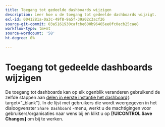 ```yaml
---
title: Toegang tot gedeelde dashboards wijzigen
description: Leer hoe u de toegang tot gedeelde dashboards wijzigt.
exl-id: 0041281a-0a3c-49f8-9a5f-39a02c3acf26
source-git-commit: 03a5161930cafcbe600b96465ee0fc0ecb25cae8
workflow-type: tm+mt
source-wordcount: '58'
ht-degree: 0%

---
```


# Toegang tot gedeelde dashboards wijzigen

De toegang tot dashboards kan op elk ogenblik veranderen gebruikend de zelfde stappen aan [delen in eerste instantie het dashboard](../../data-user/dashboards/share-dashboard-with-users.md){: target=&quot;_blank&quot;}. In de lijst met gebruikers die wordt weergegeven in het dialoogvenster `Share Dashboard` -menu, werkt u de machtigingen voor gebruikers/organisaties naar wens bij en klikt u op **[!UICONTROL Save Changes]** om bij te werken.
